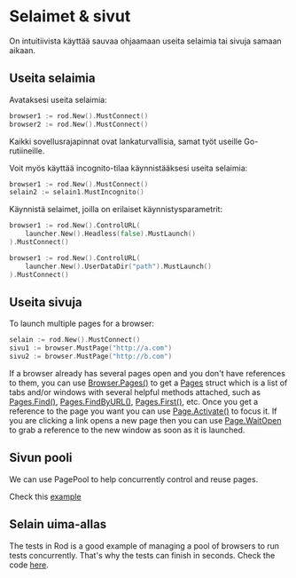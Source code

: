 # Selaimet & sivut

On intuitiivista käyttää sauvaa ohjaamaan useita selaimia tai sivuja samaan aikaan.

## Useita selaimia

Avataksesi useita selaimia:

```go
browser1 := rod.New().MustConnect()
browser2 := rod.New().MustConnect()
```

Kaikki sovellusrajapinnat ovat lankaturvallisia, samat työt useille Go-rutiineille.

Voit myös käyttää incognito-tilaa käynnistääksesi useita selaimia:

```go
browser1 := rod.New().MustConnect()
selain2 := selain1.MustIncognito()
```

Käynnistä selaimet, joilla on erilaiset käynnistysparametrit:

```go
browser1 := rod.New().ControlURL(
    launcher.New().Headless(false).MustLaunch()
).MustConnect()

browser1 := rod.New().ControlURL(
    launcher.New().UserDataDir("path").MustLaunch()
).MustConnect()
```

## Useita sivuja

To launch multiple pages for a browser:

```go
selain := rod.New().MustConnect()
sivu1 := browser.MustPage("http://a.com")
sivu2 := browser.MustPage("http://b.com")
```

If a browser already has several pages open and you don't have references to them, you can use [Browser.Pages()](https://pkg.go.dev/github.com/go-rod/rod#Browser.Pages) to get a [Pages](https://pkg.go.dev/github.com/go-rod/rod#Pages) struct which is a list of tabs and/or windows with several helpful methods attached, such as [Pages.Find()](https://pkg.go.dev/github.com/go-rod/rod#Pages.Find), [Pages.FindByURL()](https://pkg.go.dev/github.com/go-rod/rod#Pages.FindByURL), [Pages.First()](https://pkg.go.dev/github.com/go-rod/rod#Pages.First), etc. Once you get a reference to the page you want you can use [Page.Activate()](https://pkg.go.dev/github.com/go-rod/rod#Page.Activate) to focus it. If you are clicking a link opens a new page then you can use [Page.WaitOpen](https://pkg.go.dev/github.com/go-rod/rod#Page.WaitOpen) to grab a reference to the new window as soon as it is launched.

## Sivun pooli

We can use PagePool to help concurrently control and reuse pages.

Check this [example](https://github.com/go-rod/rod/blob/46baf3aad803ed5cd8671aa325cbae4e297a89a4/examples_test.go#L533)

## Selain uima-allas

The tests in Rod is a good example of managing a pool of browsers to run tests concurrently. That's why the tests can finish in seconds. Check the code [here](https://github.com/go-rod/rod/blob/46baf3aad803ed5cd8671aa325cbae4e297a89a4/setup_test.go#L59).

